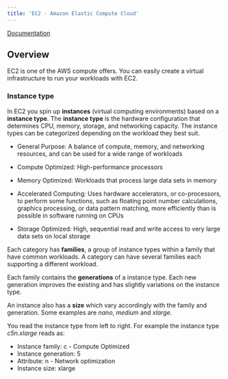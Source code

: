 ```yaml
---
title: 'EC2 - Amazon Elastic Compute Cloud'
---
```


[Documentation](https://docs.aws.amazon.com/ec2/index.html)

## Overview

EC2 is one of the AWS compute offers. You can easily create a virtual infrastructure to run your workloads with EC2.

### Instance type

In EC2 you spin up **instances** (virtual computing environments) based on a **instance type**. The **instance type** is the hardware configuration that determines CPU, memory, storage, and networking capacity. The instance types can be categorized depending on the workload they best suit.

- General Purpose: A balance of compute, memory, and networking resources, and can be used for a wide range of workloads

- Compute Optimized: High-performance processors

- Memory Optimized: Workloads that process large data sets in memory

- Accelerated Computing: Uses hardware accelerators, or co-processors, to perform some functions, such as floating point number calculations, graphics processing, or data pattern matching, more efficiently than is possible in software running on CPUs

- Storage Optimized: High, sequential read and write access to very large data sets on local storage

Each category has **families**, a group of instance types within a family that have common workloads. A category can have several families each supporting a different workload.

Each family contains the **generations** of a instance type. Each new generation improves the existing and has slightly variations on the instance type. 

An instance also has a **size** which vary accordingly with the family and generation. Some examples are *nano*, *medium* and *xlarge*.

You read the instance type from left to right. For example the instance type *c5n.xlarge* reads as:

- Instance family: c - Compute Optimized
- Instance generation: 5
- Attribute: n - Network optimization
- Instance size: xlarge


